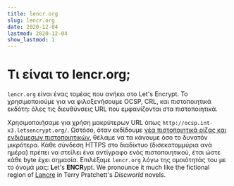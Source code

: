 ```yaml
---
title: lencr.org
slug: lencr.org
date: 2020-12-04
lastmod: 2020-12-04
show_lastmod: 1
---
```



# Τι είναι το lencr.org;

`lencr.org` είναι ένας τομέας που ανήκει στο Let's Encrypt. Το χρησιμοποιούμε για να φιλοξενήσουμε OCSP, CRL, και πιστοποιητικά εκδότη: όλες τις διευθύνσεις URL που εμφανίζονται στα πιστοποιητικά.

Χρησιμοποιήσαμε για χρήση μακρύτερων URL όπως `http://ocsp.int-x3.letsencrypt.org/`. Ωστόσο, όταν εκδίδουμε [νέα πιστοποιητικά ρίζας και ενδιάμεσων πιστοποιητικών][1], θέλαμε να τα κάνουμε όσο το δυνατόν μικρότερα. Κάθε σύνδεση HTTPS στο διαδίκτυο (δισεκατομμύρια ανά ημέρα) πρέπει να στείλει ένα αντίγραφο ενός πιστοποιητικού, έτσι ώστε κάθε byte έχει σημασία. Επιλέξαμε `lencr.org` λόγω της ομοιότητάς του με το όνομά μας: **L**et's **ENCR**ypt. We pronounce it much like the fictional region of [Lancre][] in Terry Pratchett's _Discworld_ novels.

[1]: https://letsencrypt.org/2020/09/17/new-root-and-intermediates.html
[Lancre]: https://discworld.fandom.com/wiki/Lancre
